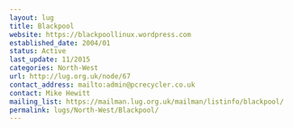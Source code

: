 ```yaml
---
layout: lug
title: Blackpool
website: https://blackpoollinux.wordpress.com
established_date: 2004/01
status: Active
last_update: 11/2015
categories: North-West
url: http://lug.org.uk/node/67
contact_address: mailto:admin@pcrecycler.co.uk
contact: Mike Hewitt
mailing_list: https://mailman.lug.org.uk/mailman/listinfo/blackpool/
permalink: lugs/North-West/Blackpool/
---
```

